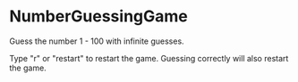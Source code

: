 # NumberGuessingGame
Guess the number 1 - 100 with infinite guesses.

Type "r" or "restart" to restart the game.
Guessing correctly will also restart the game.
